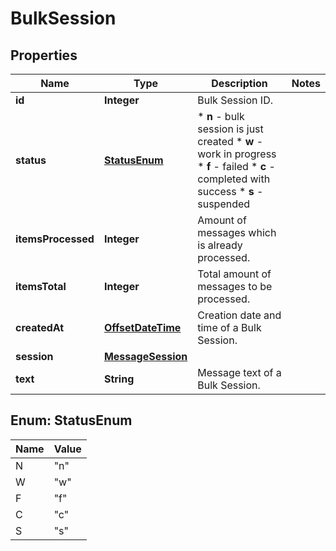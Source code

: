 
# BulkSession

## Properties
Name | Type | Description | Notes
------------ | ------------- | ------------- | -------------
**id** | **Integer** | Bulk Session ID. | 
**status** | [**StatusEnum**](#StatusEnum) | * **n** - bulk session is just created * **w** - work in progress * **f** - failed * **c** - completed with success * **s** - suspended  | 
**itemsProcessed** | **Integer** | Amount of messages which is already processed. | 
**itemsTotal** | **Integer** | Total amount of messages to be processed. | 
**createdAt** | [**OffsetDateTime**](OffsetDateTime.md) | Creation date and time of a Bulk Session. | 
**session** | [**MessageSession**](MessageSession.md) |  | 
**text** | **String** | Message text of a Bulk Session. | 


<a name="StatusEnum"></a>
## Enum: StatusEnum
Name | Value
---- | -----
N | &quot;n&quot;
W | &quot;w&quot;
F | &quot;f&quot;
C | &quot;c&quot;
S | &quot;s&quot;



